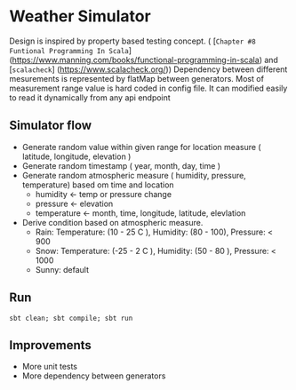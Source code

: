# Weather Simulator

Design is inspired by property based testing concept. ( [`Chapter #8 Funtional Programming In Scala`] (https://www.manning.com/books/functional-programming-in-scala) and [`scalacheck`] (https://www.scalacheck.org/))
Dependency between different mesurements is represented by flatMap between generators.
Most of measurement range value is hard coded in config file. It can modified easily to read it dynamically from any api endpoint

## Simulator flow
 * Generate random value within  given range for location measure ( latitude, longitude, elevation )
 * Generate random timestamp ( year, month, day, time )
 * Generate random atmospheric measure ( humidity, pressure, temperature) based om time and location
   * humidity <- temp  or pressure change
   * pressure <- elevation
   * temperature <- month, time, longitude, latitude, elevlation
 * Derive condition based on atmospheric measure.
   * Rain: Temperature: (10 - 25 C ), Humidity: (80 - 100), Pressure: < 900
   * Snow: Temperature: (-25 - 2 C ), Humidity: (50 - 80 ), Pressure: < 1000
   * Sunny: default


## Run
```
sbt clean; sbt compile; sbt run
```

## Improvements
 * More unit tests
 * More dependency between generators


